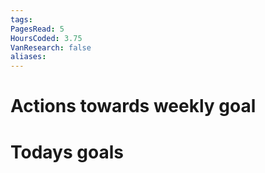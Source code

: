 ```yaml
---
tags: 
PagesRead: 5
HoursCoded: 3.75
VanResearch: false
aliases:
---
```

# Actions towards weekly goal
# Todays goals